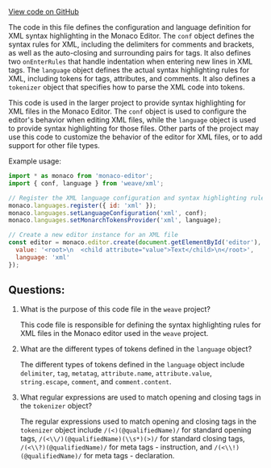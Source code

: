 [View code on GitHub](https://github.com/wandb/weave/weave/frontend/assets/xml.bedb1309.js.map)

The code in this file defines the configuration and language definition for XML syntax highlighting in the Monaco Editor. The `conf` object defines the syntax rules for XML, including the delimiters for comments and brackets, as well as the auto-closing and surrounding pairs for tags. It also defines two `onEnterRules` that handle indentation when entering new lines in XML tags. The `language` object defines the actual syntax highlighting rules for XML, including tokens for tags, attributes, and comments. It also defines a `tokenizer` object that specifies how to parse the XML code into tokens.

This code is used in the larger project to provide syntax highlighting for XML files in the Monaco Editor. The `conf` object is used to configure the editor's behavior when editing XML files, while the `language` object is used to provide syntax highlighting for those files. Other parts of the project may use this code to customize the behavior of the editor for XML files, or to add support for other file types.

Example usage:

```javascript
import * as monaco from 'monaco-editor';
import { conf, language } from 'weave/xml';

// Register the XML language configuration and syntax highlighting rules with Monaco
monaco.languages.register({ id: 'xml' });
monaco.languages.setLanguageConfiguration('xml', conf);
monaco.languages.setMonarchTokensProvider('xml', language);

// Create a new editor instance for an XML file
const editor = monaco.editor.create(document.getElementById('editor'), {
  value: '<root>\n  <child attribute="value">Text</child>\n</root>',
  language: 'xml'
});
```
## Questions: 
 1. What is the purpose of this code file in the `weave` project?
    
    This code file is responsible for defining the syntax highlighting rules for XML files in the Monaco editor used in the `weave` project.

2. What are the different types of tokens defined in the `language` object?
    
    The different types of tokens defined in the `language` object include `delimiter`, `tag`, `metatag`, `attribute.name`, `attribute.value`, `string.escape`, `comment`, and `comment.content`.

3. What regular expressions are used to match opening and closing tags in the `tokenizer` object?
    
    The regular expressions used to match opening and closing tags in the `tokenizer` object include `/(<)(@qualifiedName)/` for standard opening tags, `/(<\\/)(@qualifiedName)(\\s*)(>)/` for standard closing tags, `/(<\\?)(@qualifiedName)/` for meta tags - instruction, and `/(<\\!)(@qualifiedName)/` for meta tags - declaration.